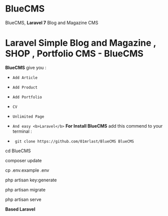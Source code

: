 # BlueCMS
 BlueCMS, <b>Laravel 7</b> Blog and Magazine CMS<br>
 
 <h1><b>Laravel</b> Simple Blog and Magazine , SHOP , Portfolio CMS - <b>BlueCMS</b></h1>
 
 
 
<b>BlueCMS</b> give you :

* `Add Article`
* `Add Product`
* `Add Portfolio` 
* `CV` 
* `Unlimited Page` 
* `And easy <b>Laravel</b>` 
<b>For Install BlueCMS</b> add this commend to your terminal  :

* ` git clone https://github.com/01mrlast/BlueCMS BlueCMS`

cd BlueCMS

composer update

cp .env.example .env

php artisan key:generate

php artisan migrate

php artisan serve


<b>Based Laravel</b>
